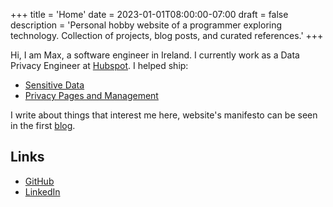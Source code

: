 +++
title = 'Home'
date = 2023-01-01T08:00:00-07:00
draft = false
description = 'Personal hobby website of a programmer exploring technology. Collection of projects, blog posts, and curated references.'
+++

Hi, I am Max, a software engineer in Ireland. I currently work as a Data Privacy Engineer at [Hubspot](https://www.hubspot.com/). I helped ship:
- [Sensitive Data](https://knowledge.hubspot.com/properties/store-sensitive-data) 
- [Privacy Pages and Management](https://knowledge.hubspot.com/privacy-and-consent/manage-data-privacy-requests)

I write about things that interest me here, website's manifesto can be seen in the first [blog](posts/ode-to-the-giants).

## Links

- [GitHub](https://github.com/minmaximilian)
- [LinkedIn](https://www.linkedin.com/in/max-hodor/)